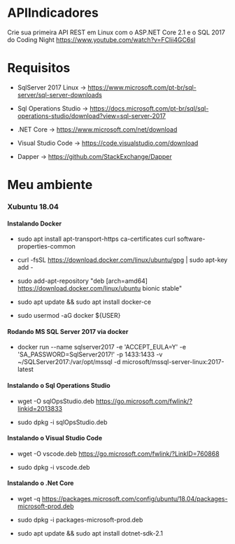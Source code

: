 # APIIndicadores
Crie sua primeira API REST em Linux com o ASP.NET Core 2.1 e o SQL 2017 do Coding Night
https://www.youtube.com/watch?v=FClii4GC6sI

# Requisitos
* SqlServer 2017 Linux -> https://www.microsoft.com/pt-br/sql-server/sql-server-downloads

* Sql Operations Studio -> https://docs.microsoft.com/pt-br/sql/sql-operations-studio/download?view=sql-server-2017

* .NET Core -> https://www.microsoft.com/net/download

* Visual Studio Code -> https://code.visualstudio.com/download

* Dapper -> https://github.com/StackExchange/Dapper

# Meu ambiente
### Xubuntu 18.04
#### Instalando Docker
* sudo apt install apt-transport-https ca-certificates curl software-properties-common

* curl -fsSL https://download.docker.com/linux/ubuntu/gpg | sudo apt-key add -

* sudo add-apt-repository "deb [arch=amd64] https://download.docker.com/linux/ubuntu bionic stable"

* sudo apt update && sudo apt install docker-ce

* sudo usermod -aG docker ${USER}
#### Rodando MS SQL Server 2017 via docker
* docker run --name sqlserver2017 -e 'ACCEPT_EULA=Y' -e 'SA_PASSWORD=SqlServer2017!' -p 1433:1433 -v ~/SQLServer2017:/var/opt/mssql -d microsoft/mssql-server-linux:2017-latest

#### Instalando o Sql Operations Studio
* wget -O sqlOpsStudio.deb  https://go.microsoft.com/fwlink/?linkid=2013833

* sudo dpkg -i sqlOpsStudio.deb

#### Instalando o Visual Studio Code
* wget -O vscode.deb https://go.microsoft.com/fwlink/?LinkID=760868

* sudo dpkg -i vscode.deb

#### Instalando o .Net Core
* wget -q https://packages.microsoft.com/config/ubuntu/18.04/packages-microsoft-prod.deb

* sudo dpkg -i packages-microsoft-prod.deb

* sudo apt update && sudo apt install dotnet-sdk-2.1

